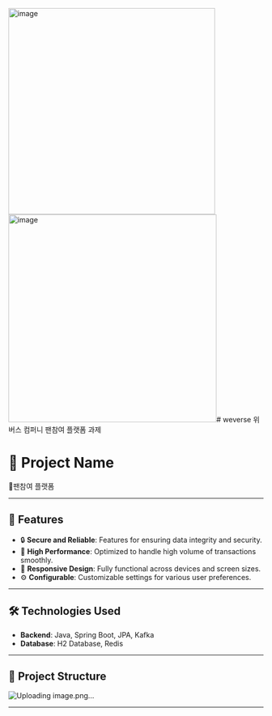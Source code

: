 <img width="408" alt="image" src="https://github.com/user-attachments/assets/4f7c20cd-5da4-4fbb-a7f3-3f29451ac135"><img width="411" alt="image" src="https://github.com/user-attachments/assets/e7ce2766-a711-4a21-8f57-8e1a9c0d3f20"># weverse
위버스 컴퍼니 팬참여 플랫폼 과제

# 📌 Project Name
팬참여 플랫폼 

---

## 🌟 Features

- 🔒 **Secure and Reliable**: Features for ensuring data integrity and security.
- 🚀 **High Performance**: Optimized to handle high volume of transactions smoothly.
- 📱 **Responsive Design**: Fully functional across devices and screen sizes.
- ⚙️ **Configurable**: Customizable settings for various user preferences.

---

## 🛠️ Technologies Used
- **Backend**: Java, Spring Boot, JPA, Kafka
- **Database**: H2 Database, Redis
---


## 📂 Project Structure

![Uploading image.png…]()




---




